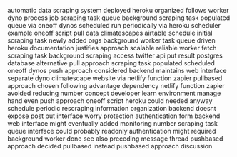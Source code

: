 automatic data scraping system deployed heroku organized follows worker dyno process job scraping task queue background scraping task populated queue via oneoff dynos scheduled run periodically via heroku scheduler example oneoff script pull data climatescapes airtable schedule initial scraping task newly added orgs background worker task queue driven heroku documentation justifies approach scalable reliable worker fetch scraping task background scraping access twitter api put result postgres database alternative pull approach scraping task populated scheduled oneoff dynos push approach considered backend maintains web interface separate dyno climatescape website via netlify function zapier pullbased approach chosen following advantage dependency netlify function zapier avoided reducing number concept developer learn environment manage hand even push approach oneoff script heroku could needed anyway schedule periodic rescraping information organization backend doesnt expose post put interface worry protection authentication form backend web interface might eventually added monitoring number scraping task queue interface could probably readonly authentication might required background worker done see also preceding message thread pushbased approach decided pullbased instead pushbased approach discussion